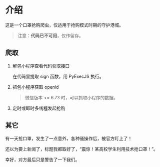 # 介绍

这是一个口罩抢购爬虫，仅适用于抢购模式时期的守护港城。

> 注意：**代码已不可用**，仅作留存。

## 爬取

1. 解包小程序查看代码获取接口

   在代码里提取 sign 函数，用  PyExecJS 执行。

2. 抓包小程序获取 openid

   > 微信版本 <= 6.73 时，可以抓取小程序的数据。

3. 定时或即时多线程发起抢购

## 其它

有一天抢口罩，发生了一点意外，各种骚操作后，被官方盯上了！

还以为要上新闻了，标题我都取好了，“震惊！某高校学生利用技术抢口罩！”。

幸好，对方最后只是警告了一下我们。